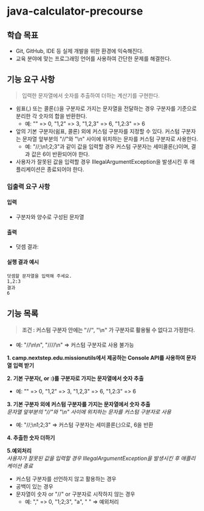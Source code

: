 # java-calculator-precourse

## 학습 목표
* Git, GitHub, IDE 등 실제 개발을 위한 환경에 익숙해진다.
* 교육 분야에 맞는 프로그래밍 언어를 사용하여 간단한 문제를 해결한다.




## 기능 요구 사항
> 입력한 문자열에서 숫자를 추출하여 더하는 계산기를 구현한다.

- 쉼표(,) 또는 콜론(:)을 구분자로 가지는 문자열을 전달하는 경우 구분자를 기준으로 분리한 각 숫자의 합을 반환한다.
  - 예: "" => 0, "1,2" => 3, "1,2,3" => 6, "1,2:3" => 6
- 앞의 기본 구분자(쉼표, 콜론) 외에 커스텀 구분자를 지정할 수 있다. 커스텀 구분자는 문자열 앞부분의 "//"와 "\n" 사이에 위치하는 문자를 커스텀 구분자로 사용한다.
  - 예: "//;\n1;2;3"과 같이 값을 입력할 경우 커스텀 구분자는 세미콜론(;)이며, 결과 값은 6이 반환되어야 한다.
- 사용자가 잘못된 값을 입력할 경우 IllegalArgumentException을 발생시킨 후 애플리케이션은 종료되어야 한다.


### 입출력 요구 사항
#### 입력
- 구분자와 양수로 구성된 문자열
#### 출력
- 덧셈 결과:


#### 실행 결과 예시
```
덧셈할 문자열을 입력해 주세요.  
1,2:3  
결과  
6
```


## 기능 목록
> #### 조건 : 커스텀 구분자 안에는 "//", "\n" 가 구분자로 활용될 수 없다고 가정한다.
 - 예: "//\n\n", "////\n" => 커스텀 구분자로 사용 불가능  


**1. camp.nextstep.edu.missionutils에서 제공하는 Console API를 사용하여 문자열 입력 받기**  


**2. 기본 구분자(, or :)를 구분자로 가지는 문자열에서 숫자 추출**  
 - 예: "" => 0, "1,2" => 3, "1,2,3" => 6, "1,2:3" => 6  


**3. 기본 구분자 외에 커스텀 구분자를 가지는 문자열에서 숫자 추출**  
*문자열 앞부분의 "//"와 "\n" 사이에 위치하는 문자를 커스텀 구분자로 사용*  
 - 예: "//;\n1;2;3" => 커스텀 구분자는 세미콜론(;)으로, 6을 반환  


**4. 추출한 숫자 더하기**  


**5.예외처리**  
*사용자가 잘못된 값을 입력할 경우 IllegalArgumentException을 발생시킨 후 애플리케이션 종료*
- 커스텀 구분자를 선언하지 않고 활용하는 경우
- 공백이 있는 경우
- 문자열이 숫자 or "//" or 구분자로 시작하지 않는 경우
  - 예: "," => 0, "1;2;3", "a", " " => 예외처리
